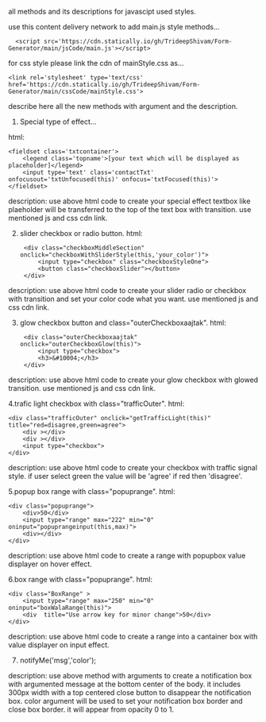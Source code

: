 all methods and its descriptions for javascipt used styles.

use this content delivery network to add main.js style methods...

	  <script src='https://cdn.statically.io/gh/TrideepShivam/Form-Generator/main/jsCode/main.js'></script>
    
for css style please link the cdn of mainStyle.css as...

	<link rel='stylesheet' type='text/css' href='https://cdn.statically.io/gh/TrideepShivam/Form-Generator/main/cssCode/mainStyle.css'>
  
describe here all the new methods with argument and the description.

1. Special type of effect...

html:

    <fieldset class='txtcontainer'>
 	    <legend class='topname'>[your text which will be displayed as placeholder]</legend>
 	    <input type='text' class='contactTxt' onfocusout='txtUnfocused(this)' onfocus='txtFocused(this)'>
    </fieldset>
    
description: use above html code to create your special effect textbox like plaeholder will be transferred to the top of the text box with transition. use mentioned js and css cdn link.

2. slider checkbox or radio button.
html:

		<div class="checkboxMiddleSection" onclick="checkboxWithSliderStyle(this,'your_color')">
			<input type="checkbox" class="checkboxStyleOne">
			<button class="checkboxSlider"></button>
		</div>
    
description: use above html code to create your slider radio or checkbox with transition and set your color code what you want. use mentioned js and css cdn link.

3. glow checkbox button and class="outerCheckboxaajtak".
html:

		<div class="outerCheckboxaajtak" onclick="outerCheckboxGlow(this)">
			<input type="checkbox">
			<h3>&#10004;</h3>
		</div>
    
description: use above html code to create your glow checkbox with glowed transition. use mentioned js and css cdn link.

4.trafic light checkbox with class="trafficOuter".
html:
	
	<div class="trafficOuter" onclick="getTrafficLight(this)" title="red=disagree,green=agree">
		<div ></div>
		<div ></div>
		<input type="checkbox">
	</div>

description: use above html code to create your checkbox with traffic signal style. if user select green the value will be 'agree' if red then 'disagree'.

5.popup box range with class="popuprange".
html:

	<div class="popuprange">
		<div>50</div>
		<input type="range" max="222" min="0" oninput="popuprangeinput(this,max)">
		<div></div>
	</div>
	
description: use above html code to create a range with popupbox value displayer on hover effect.

6.box range with class="popuprange".
html:

	<div class="BoxRange" >
		<input type="range" max="250" min="0" oninput="boxWalaRange(this)">
		<div  title="Use arrow key for minor change">50</div>	
	</div>

description: use above html code to create a range into a cantainer box with value displayer on input effect.

7. notifyMe('msg','color');

description: use above method with arguments to create a notification box with argumented message at the bottom center of the body. it includes 300px width with a top centered close button to disappear the notification box. color argument will be used to set your notification box border and close box border. it will appear from opacity 0 to 1.



